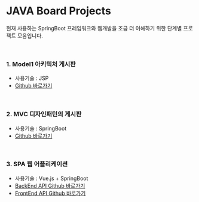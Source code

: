 # JAVA Board Projects

현재 사용하는 SpringBoot 프레임워크와 웹개발을 조금 더 이해하기 위한 단계별 프로젝트 모음입니다.

<br/>

### 1. Model1 아키텍처 게시판
- 사용기술 : JSP
- [Github 바로가기](https://github.com/Mo-Greene/Jsp_Board.ver1.git)

<br/>

### 2. MVC 디자인패턴의 게시판
- 사용기술 : SpringBoot
- [Github 바로가기](https://github.com/Mo-Greene/SpringBoot_board.ver2.git)

<br/>

### 3. SPA 웹 어플리케이션
- 사용기술 : Vue.js + SpringBoot
- [BackEnd API Github 바로가기](https://github.com/Mo-Greene/Vue.js-SpringBoot_Board_BackAPI.git)
- [FrontEnd API Github 바로가기](https://github.com/Mo-Greene/Vue.js-SpringBoot_Board_FrontAPI.git)
